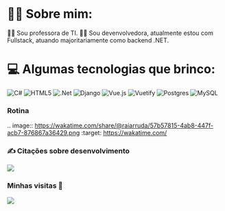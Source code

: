 # 🧝‍♀️ Sobre mim:
👩‍🏫 Sou professora de TI. 
👩‍💻 Sou devenvolvedora, atualmente estou com Fullstack, atuando majoritariamente como backend .NET.

# 💻 Algumas tecnologias que brinco:
![C#](https://img.shields.io/badge/c%23-%23239120.svg?style=for-the-badge&logo=c-sharp&logoColor=white) ![HTML5](https://img.shields.io/badge/html5-%23E34F26.svg?style=for-the-badge&logo=html5&logoColor=white) ![.Net](https://img.shields.io/badge/.NET-5C2D91?style=for-the-badge&logo=.net&logoColor=white) ![Django](https://img.shields.io/badge/django-%23092E20.svg?style=for-the-badge&logo=django&logoColor=white) ![Vue.js](https://img.shields.io/badge/vuejs-%2335495e.svg?style=for-the-badge&logo=vuedotjs&logoColor=%234FC08D) ![Vuetify](https://img.shields.io/badge/Vuetify-1867C0?style=for-the-badge&logo=vuetify&logoColor=AEDDFF) ![Postgres](https://img.shields.io/badge/postgres-%23316192.svg?style=for-the-badge&logo=postgresql&logoColor=white) ![MySQL](https://img.shields.io/badge/mysql-%2300f.svg?style=for-the-badge&logo=mysql&logoColor=white)

### Rotina 
.. image:: https://wakatime.com/share/@raiarruda/57b57815-4ab8-447f-acb7-876867a36429.png
    :target: https://wakatime.com/

### ✍️ Citações sobre desenvolvimento
![](https://quotes-github-readme.vercel.app/api?type=vetical&theme=tokyonight)

### Minhas visitas 💟
[![](https://visitcount.itsvg.in/api?id=raiarruda&icon=7&color=5)](https://visitcount.itsvg.in)






